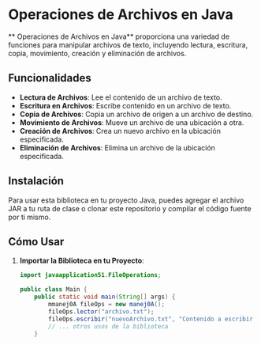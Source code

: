 #  Operaciones de Archivos en Java

 ** Operaciones de Archivos en Java** proporciona una variedad de funciones para manipular archivos de texto, incluyendo lectura, escritura, copia, movimiento, creación y eliminación de archivos.

## Funcionalidades

- **Lectura de Archivos**: Lee el contenido de un archivo de texto.
- **Escritura en Archivos**: Escribe contenido en un archivo de texto.
- **Copia de Archivos**: Copia un archivo de origen a un archivo de destino.
- **Movimiento de Archivos**: Mueve un archivo de una ubicación a otra.
- **Creación de Archivos**: Crea un nuevo archivo en la ubicación especificada.
- **Eliminación de Archivos**: Elimina un archivo de la ubicación especificada.

## Instalación

Para usar esta biblioteca en tu proyecto Java, puedes agregar el archivo JAR a tu ruta de clase o clonar este repositorio y compilar el código fuente por ti mismo.

## Cómo Usar

1. **Importar la Biblioteca en tu Proyecto**:

   ```java
   import javaapplication51.FileOperations;

   public class Main {
       public static void main(String[] args) {
           mmanej0A fileOps = new manej0A();
           fileOps.lector("archivo.txt");
           fileOps.escribir("nuevoArchivo.txt", "Contenido a escribir en el archivo.");
           // ... otros usos de la biblioteca
       }
   ```

